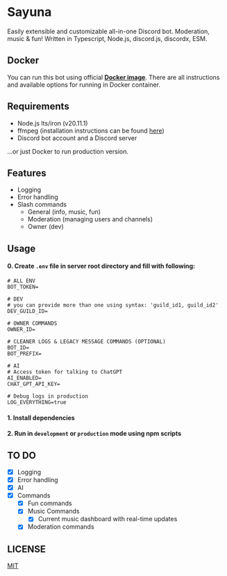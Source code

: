 # Sayuna

Easily extensible and customizable all-in-one Discord bot. Moderation, music & fun!
Written in Typescript, Node.js, discord.js, discordx, ESM.

## Docker

You can run this bot using official **[Docker image](https://hub.docker.com/r/poprostuwitold/sayuna)**. There are all instructions and available options for running in Docker container.

## Requirements
- Node.js lts/iron (v20.11.1)
- ffmpeg (installation instructions can be found [here](https://ffmpeg.org/download.html))
- Discord bot account and a Discord server

...or just Docker to run production version.

## Features
- Logging
- Error handling
- Slash commands
    - General (info, music, fun)
    - Moderation (managing users and channels)
    - Owner (dev)


## Usage
#### 0.  Create ``.env`` file in server root directory and fill with following:

```
# ALL ENV
BOT_TOKEN=

# DEV
# you can provide more than one using syntax: 'guild_id1, guild_id2'
DEV_GUILD_ID=

# OWNER COMMANDS
OWNER_ID=

# CLEANER LOGS & LEGACY MESSAGE COMMANDS (OPTIONAL)
BOT_ID=
BOT_PREFIX=

# AI
# Access token for talking to ChatGPT
AI_ENABLED=
CHAT_GPT_API_KEY=

# Debug logs in production
LOG_EVERYTHING=true
```

#### 1.  Install dependencies


#### 2.  Run in ``development`` or ``production`` mode using npm scripts


## TO DO
- [x] Logging
- [x] Error handling
- [x] AI
- [x] Commands
	- [x] Fun commands
	- [x] Music Commands
        - [x] Current music dashboard with real-time updates
	- [x] Moderation commands

## LICENSE
[MIT](https://choosealicense.com/licenses/mit/)